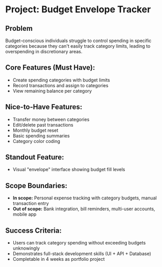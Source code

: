 # Project: Budget Envelope Tracker

## Problem

Budget-conscious individuals struggle to control spending in specific categories because they can't easily track category limits, leading to overspending in discretionary areas.

## Core Features (Must Have):

- Create spending categories with budget limits
- Record transactions and assign to categories
- View remaining balance per category

## Nice-to-Have Features:

- Transfer money between categories
- Edit/delete past transactions
- Monthly budget reset
- Basic spending summaries
- Category color coding

## Standout Feature:

- Visual "envelope" interface showing budget fill levels

## Scope Boundaries:

- **In scope:** Personal expense tracking with category budgets, manual transaction entry
- **Out of scope:** Bank integration, bill reminders, multi-user accounts, mobile app

## Success Criteria:

- Users can track category spending without exceeding budgets unknowingly
- Demonstrates full-stack development skills (UI + API + Database)
- Completable in 4 weeks as portfolio project
